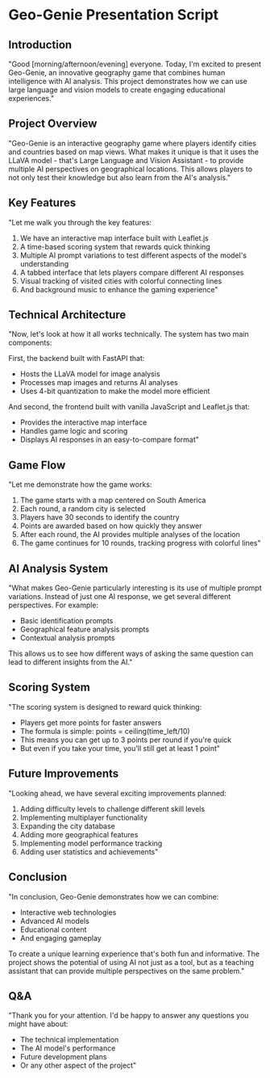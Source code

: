 # Geo-Genie Presentation Script

## Introduction
"Good [morning/afternoon/evening] everyone. Today, I'm excited to present Geo-Genie, an innovative geography game that combines human intelligence with AI analysis. This project demonstrates how we can use large language and vision models to create engaging educational experiences."

## Project Overview
"Geo-Genie is an interactive geography game where players identify cities and countries based on map views. What makes it unique is that it uses the LLaVA model - that's Large Language and Vision Assistant - to provide multiple AI perspectives on geographical locations. This allows players to not only test their knowledge but also learn from the AI's analysis."

## Key Features
"Let me walk you through the key features:
1. We have an interactive map interface built with Leaflet.js
2. A time-based scoring system that rewards quick thinking
3. Multiple AI prompt variations to test different aspects of the model's understanding
4. A tabbed interface that lets players compare different AI responses
5. Visual tracking of visited cities with colorful connecting lines
6. And background music to enhance the gaming experience"

## Technical Architecture
"Now, let's look at how it all works technically. The system has two main components:

First, the backend built with FastAPI that:
- Hosts the LLaVA model for image analysis
- Processes map images and returns AI analyses
- Uses 4-bit quantization to make the model more efficient

And second, the frontend built with vanilla JavaScript and Leaflet.js that:
- Provides the interactive map interface
- Handles game logic and scoring
- Displays AI responses in an easy-to-compare format"

## Game Flow
"Let me demonstrate how the game works:
1. The game starts with a map centered on South America
2. Each round, a random city is selected
3. Players have 30 seconds to identify the country
4. Points are awarded based on how quickly they answer
5. After each round, the AI provides multiple analyses of the location
6. The game continues for 10 rounds, tracking progress with colorful lines"

## AI Analysis System
"What makes Geo-Genie particularly interesting is its use of multiple prompt variations. Instead of just one AI response, we get several different perspectives. For example:
- Basic identification prompts
- Geographical feature analysis prompts
- Contextual analysis prompts

This allows us to see how different ways of asking the same question can lead to different insights from the AI."

## Scoring System
"The scoring system is designed to reward quick thinking:
- Players get more points for faster answers
- The formula is simple: points = ceiling(time_left/10)
- This means you can get up to 3 points per round if you're quick
- But even if you take your time, you'll still get at least 1 point"

## Future Improvements
"Looking ahead, we have several exciting improvements planned:
1. Adding difficulty levels to challenge different skill levels
2. Implementing multiplayer functionality
3. Expanding the city database
4. Adding more geographical features
5. Implementing model performance tracking
6. Adding user statistics and achievements"

## Conclusion
"In conclusion, Geo-Genie demonstrates how we can combine:
- Interactive web technologies
- Advanced AI models
- Educational content
- And engaging gameplay

To create a unique learning experience that's both fun and informative. The project shows the potential of using AI not just as a tool, but as a teaching assistant that can provide multiple perspectives on the same problem."

## Q&A
"Thank you for your attention. I'd be happy to answer any questions you might have about:
- The technical implementation
- The AI model's performance
- Future development plans
- Or any other aspect of the project" 